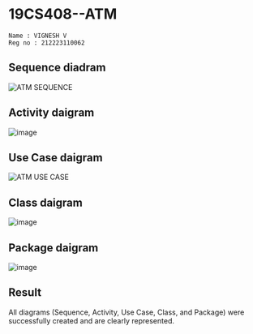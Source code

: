 # 19CS408--ATM
```
Name : VIGNESH V
Reg no : 212223110062
```
## Sequence diadram
![ATM SEQUENCE](https://github.com/user-attachments/assets/c0a5f14d-ee33-4771-8fd5-7ef36255a7a6)

## Activity daigram
![image](https://github.com/user-attachments/assets/ce15050c-f9a5-4915-bd5b-b870458f8ca2)



## Use Case daigram
![ATM USE CASE](https://github.com/user-attachments/assets/e3811342-34de-428e-a692-b5f02be59aac)

## Class daigram
![image](https://github.com/user-attachments/assets/d56ff0fb-9c20-4b5b-af2d-56ffa7101318)


## Package daigram
![image](https://github.com/user-attachments/assets/053088f3-7920-4826-b02b-fb1f4c944d96)

## Result
All diagrams (Sequence, Activity, Use Case, Class, and Package) were successfully created and are clearly represented.
